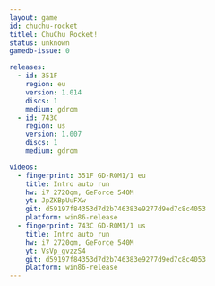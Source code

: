```yaml
---
layout: game
id: chuchu-rocket
titlel: ChuChu Rocket!
status: unknown
gamedb-issue: 0

releases:
  - id: 351F
    region: eu
    version: 1.014
    discs: 1
    medium: gdrom
  - id: 743C
    region: us
    version: 1.007
    discs: 1
    medium: gdrom

videos:
  - fingerprint: 351F GD-ROM1/1 eu
    title: Intro auto run
    hw: i7 2720qm, GeForce 540M
    yt: JpZKBpUuFXw
    git: d59197f84353d7d2b746383e9277d9ed7c8c4053
    platform: win86-release
  - fingerprint: 743C GD-ROM1/1 us
    title: Intro auto run
    hw: i7 2720qm, GeForce 540M
    yt: VsVp_gvzzS4
    git: d59197f84353d7d2b746383e9277d9ed7c8c4053
    platform: win86-release
---
```

